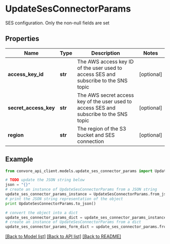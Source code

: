 # UpdateSesConnectorParams

SES configuration. Only the non-null fields are set

## Properties

Name | Type | Description | Notes
------------ | ------------- | ------------- | -------------
**access_key_id** | **str** | The AWS access key ID of the user used to access SES and subscribe to the SNS topic | [optional] 
**secret_access_key** | **str** | The AWS secret access key of the user used to access SES and subscribe to the SNS topic | [optional] 
**region** | **str** | The region of the S3 bucket and SES connection | [optional] 

## Example

```python
from convore_api_client.models.update_ses_connector_params import UpdateSesConnectorParams

# TODO update the JSON string below
json = "{}"
# create an instance of UpdateSesConnectorParams from a JSON string
update_ses_connector_params_instance = UpdateSesConnectorParams.from_json(json)
# print the JSON string representation of the object
print UpdateSesConnectorParams.to_json()

# convert the object into a dict
update_ses_connector_params_dict = update_ses_connector_params_instance.to_dict()
# create an instance of UpdateSesConnectorParams from a dict
update_ses_connector_params_form_dict = update_ses_connector_params.from_dict(update_ses_connector_params_dict)
```
[[Back to Model list]](../README.md#documentation-for-models) [[Back to API list]](../README.md#documentation-for-api-endpoints) [[Back to README]](../README.md)



